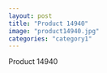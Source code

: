 ```yaml
---
layout: post
title: "Product 14940"
image: "product14940.jpg"
categories: "category1"
---
```

Product 14940
